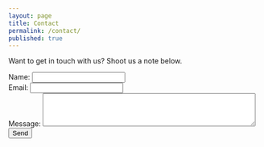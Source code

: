 ```yaml
---
layout: page
title: Contact
permalink: /contact/
published: true
---
```

Want to get in touch with us? Shoot us a note below.

<form id="contact-form" action="https://formspree.io/breakingespanol@gmail.com" method="POST">		
		Name: <input type="text" name="name"><br/>
    Email: <input type="email" name="_replyto"><br/>
		Message: <textarea rows="4" cols="50" name="comment" form="contact-form"></textarea><br/>
    <input type="submit" value="Send">
</form>
